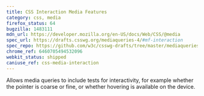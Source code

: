 ```yaml
---
title: CSS Interaction Media Features
category: css, media
firefox_status: 64
bugzilla: 1483111
mdn_url: https://developer.mozilla.org/en-US/docs/Web/CSS/@media
spec_url: https://drafts.csswg.org/mediaqueries-4/#mf-interaction
spec_repo: https://github.com/w3c/csswg-drafts/tree/master/mediaqueries-4
chrome_ref: 6460705494532096
webkit_status: shipped
caniuse_ref: css-media-interaction
---
```


Allows media queries to include tests for interactivity, for example whether the pointer is coarse or fine, or whether hovering is available on the device.
